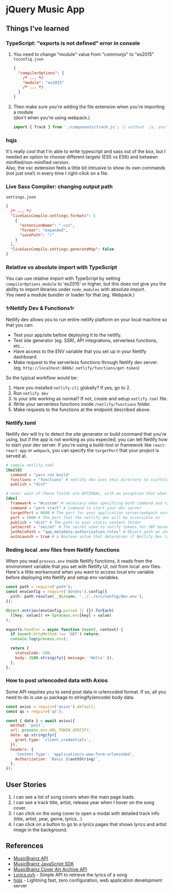 # jQuery Music App

## Things I've learned

### TypeScript: "exports is not defined" error in console

1. You need to change "module" value from "commonjs" to "es2015"
   `tsconfig.json`

   ```json
   {
     "compilerOptions": {
       /* ... */
       "module": "es2015"
       /* ... */
     }
   }
   ```

2. Then make sure you're adding the file extension when you're importing a module  
    (don't when you're using webpack.)

   ```js
   import { Track } from './components/track.js'; // without .js, you'll see 404 file not found
   ```

### hqjs

It's really cool that I'm able to write typescript and sass out of the box, but I needed an option to choose different targets (ES5 vs ES6) and between minified/non-minified version.  
Also, the vsc extension feels a little bit intrusive to show its own commands (not just one!) in every time I right-click on a file.

### Live Sass Compiler: changing output path

`settings.json`

```json
{
  /* ... */
  "liveSassCompile.settings.formats": [
    {
      "extensionName": ".css",
      "format": "expanded",
      "savePath": "/"
    }
  ],
  "liveSassCompile.settings.generateMap": false
}
```

### Relative vs absolute import with TypeScript

You can use relative import with TypeScript by setting `compilerOptions.module` to 'es2015' or higher, but this does not give you the ability to import libraries under `node_modules` with absolute import.  
You need a module bundler or loader for that (eg. Webpack.)

### ✨Netlify Dev & Functions✨

Netlify dev allows you to run entire netlify platform on your local machine so that you can:

- Test your app/site before deploying it to the netlify.
- Test site generator (eg. SSR), API integrations, serverless functions, etc...
- Have access to the ENV variable that you set up in your Netlify dashboard.
- Make request to the serverless functions through Netlify dev server.  
  (eg. `http://localhost:8888/.netlify/functions/get-token`)

So the typical workflow would be:

1. Have you installed `netlify-cli` globally? If yes, go to 2.
2. Run `netlify dev`
3. Is your site working as normal? If not, create and setup `netlify.toml` file.
4. Write your serverless functions inside `/netlify/functions` folder.
5. Make requests to the functions at the endpoint described above.

### Netlify.toml

Netlify dev will try to detect the site generator or build command that you're using, but if the app is not working as you expected, you can tell Netlify how to start your dev server. If you're using a build-tool or framework like `react-react-app` or `webpack`, you can specify the `targetPort` that your project is served at.

```toml
# sample netlify.toml
[build]
  command = "yarn run build"
  functions = "functions" # netlify dev uses this directory to scaffold and serve your functions
  publish = "dist"

# note: each of these fields are OPTIONAL, with an exception that when you're specifying "command" and "targetPort", you must specify framework = "#custom"
[dev]
  framework = "#custom" # necessary when specifying both command and targetPort
  command = "yarn start" # Command to start your dev server
  targetPort = 8080 # The port for your application server(webpack serve), framework or site generator
  port = 5000 # The port that the netlify dev will be accessible on
  publish = "dist" # The path to your static content folder
  jwtSecret = "secret" # The secret used to verify tokens for JWT based redirects
  jwtRolePath = "app_metadata.authorization.roles" # Object path we should look for role values for JWT based redirects
  autoLaunch = true # a Boolean value that determines if Netlify Dev launches the local server address in your browser
```

### Reding local .env files from Netlify functions

When you read `process.env` inside Netlify functions, it reads from the environment variable that you set with Netlify UI, not from local .env files.  
Here's a little workaround when you want to access local env variable before deploying into Netlify and setup env variables.

```js
const path = require('path');
const envConfig = require('dotenv').config({
  path: path.resolve(__dirname, '../../src/config/dev.env'),
});

Object.entries(envConfig.parsed || {}).forEach(
  ([key, value]) => (process.env[key] = value)
);

exports.handler = async function (event, context) {
  if (event.httpMethod !== 'GET') return;
  console.log(process.env);

  return {
    statusCode: 200,
    body: JSON.stringify({ message: 'Hello' }),
  };
};
```

### How to post urlencoded data with Axios

Some API requires you to send post data in urlencoded format. If so, all you need to do is use `qs` package to stringify(encode) body data.

```js
const axios = require('axios').default;
const qs = require('qs');

const { data } = await axios({
  method: 'post',
  url: process.env.URL_TOKEN_SPOTIFY,
  data: qs.stringify({
    grant_type: 'client_credentials',
  }),
  headers: {
    'Content-Type': 'application/x-www-form-urlencoded',
    Authorization: `Basic ${authString}`,
  },
});
```

## User Stories

1. I can see a list of song covers when the main page loads.
2. I can see a track title, artist, release year when I hover on the song cover.
3. I can click on the song cover to open a modal with detailed track info (title, artist, year, genre, lyrics...)
4. I can click on a button to go to a lyrics pages that shows lyrics and artist image in the background.

## References

- [MusicBrainz API](https://musicbrainz.org/doc/MusicBrainz_API)
- [MusicBrainz JavaScript SDK](https://github.com/Borewit/musicbrainz-api)
- [MusicBrainz Cover Art Archive API](https://musicbrainz.org/doc/Cover_Art_Archive/API)
- [Lyrics.ovh](http://docs.lyricsovh.apiary.io/) - Simple API to retrieve the lyrics of a song
- [hqjs](https://github.com/hqjs/hq) - Lightning fast, zero configuration, web application development server
